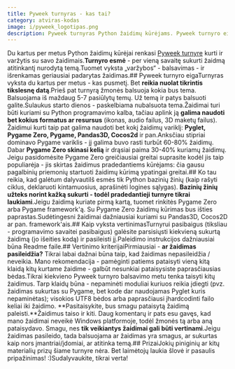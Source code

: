 ```yaml
---
title: Pyweek turnyras - kas tai?
category: atviras-kodas
image: i/pyweek_logotipas.png
description: Pyweek turnyras Python žaidimų kūrėjams. Pyweek turnyro eiga; ko reikia, kad galėtum dalyvauti; vertinimo kriterijai ir prizai!
---
```


Du kartus per metus Python žaidimų kūrėjai renkasi [Pyweek turnyre](https://pyweek.org/) kurti ir varžytis su savo žaidimais.**Turnyro esmė** - per vieną savaitę sukurti žaidmą atitinkantį nurodytą temą.Tuomet vyksta „varžybos“ - balsavimas - ir išrenkamas geriausiai padarytas žaidimas.## Pyweek turnyro eigaTurnyras vyksta du kartus per metus - kas pusmetį. Bet **reikia nuolat tikrintis tikslesnę datą**.Prieš pat turnyrą žmonės balsuoja kokia bus tema. Balsuojama iš maždaug 5-7 pasiūlytų temų. Už temą ir patys balsuoti galite.Sulaukus starto dienos - paskelbiama nubalsuota tema.Žaidimai turi būti kuriami su Python programavimo kalba, tačiau aplink ją **galima naudoti bet kokius formatus ar resursus** (ikonas, audio failus, 3D maketų failus). Žaidimui kurti taip pat galima naudoti bet kokį žaidimų variklį: **Pyglet, Pygame Zero, Pygame, Pandas3D, Cocos2d** ir pan.Anksčiau stipriai dominavo Pygame variklis - jį galima buvo rasti turbūt 60-80% žaidimų. Dabar **Pygame Zero skinasi kelią** ir drąsiai paima 30-40% kuriamų žaidimų. Jeigu pasidomėsite Pygame Zero greičiausiai greitai suprasite kodėl jis taip populiarėja - jis skirtas žaidimus pradedantiems kūrėjams: čia gausu pagalbinių priemonių startuoti žaidimų kūrimą ypatingai greitai.## Ko tau reikia, kad galėtum dalyvautiIš esmės tik Python bazinių žinių (kaip rašyti ciklus, deklaruoti kintamuosius, aprašinėti logines sąlygas). **Bazinių žinių užteks norint kažką sukurti - todėl pradedantieji turnyre tikrai laukiami**.Jeigu žaidimą kuriate pirmą kartą, tuomet rinkitės Pygame Zero arba Pygame framework'ą. Su Pygame Zero žaidimų kūrimas bus išties paprastas.Sudėtingesni žaidimai dažniausiai kuriami su Pandas3D, Cocos2D ar pan. framework'ais.## Kaip vyksta vertinimasTurnyrui pasibaigus (tiksliau - programavimo savaitei pasibaigus) galėsite parsisiųsti kiekvieną sukurtą žaidimą (jo išeities kodą) ir pasileisti jį.Paleidimo instrukcijos dažniausiai būna Readme faile.## Vertinimo kriterijaiPirmiausiai - **ar žaidimas pasileidžia?** Tikrai labai dažnai būna taip, kad žaidimas nepasileidžia / neveikia. Mano rekomendacija - pamėginti patiems pataisyti vieną kitą klaidą kitų kurtame žaidime - galbūt nesunkiai pataisysiste paprasčiausias bėdas.Tikrai kiekvieno Pyweek turnyro balsavimo metu tenka taisyti kitų žaidimus. Tarp klaidų būna - nepaminėti moduliai kuriuos reikia įdiegti (pvz. žaidimas sukurtas su Pygame, bet kode dar naudojamas Pyglet kuris nepaminėtas); visokios UTF8 bėdos arba paprasčiausi įhardcodinti failo keliai iki žaidimo. **Pasitaisykite, bus smagu pataisytą žaidimą paleisti.**Žaidimus taiso ir kiti. Daug komentarų ir pats esu gavęs, kad mano žaidimai neveikė Windows platformoje, todėl žmonės tą arba aną pataisydavo. Smagu, nes **tik veikiantys žaidimai gali būti vertinami**.Jeigu žaidimas pasileido, tada balsuojama ar žaidimas yra smagus, ar sukurtas kaip nors įmantriai/įdomiai, ar atitinka temą.## PrizaiJokių piniginių ar kitų materialių prizų šiame turnyre nėra. Bet laimėtojų laukia šlovė ir pasaulis pripažinimas! :)Sudalyvaukite, tikrai verta!